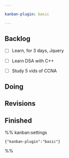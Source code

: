 ```yaml
---

kanban-plugin: basic

---
```


## Backlog

- [ ] Learn, for 3 days, Jquery
- [ ] Learn DSA with C++
- [ ] Study 5 vids of CCNA


## Doing



## Revisions



## Finished





%% kanban:settings
```
{"kanban-plugin":"basic"}
```
%%